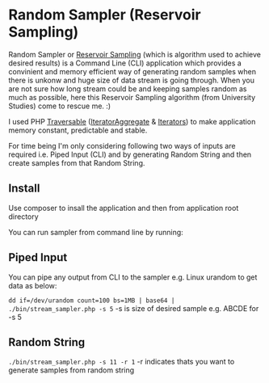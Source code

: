 # Random Sampler (Reservoir Sampling)

Random Sampler or [Reservoir Sampling](https://en.wikipedia.org/wiki/Reservoir_sampling) (which is algorithm used to achieve desired results) is a Command Line (CLI) application which provides a convinient and memory efficient way of generating random samples when there is unkonw and huge size of data stream is going through. When you are not sure how long stream could be and keeping samples random as much as possible, here this Reservoir Sampling algorithm (from University Studies) come to rescue me. :)

I used PHP [Traversable](http://php.net/manual/en/class.traversable.php) ([IteratorAggregate](http://php.net/manual/en/class.iteratoraggregate.php) & [Iterators](http://php.net/manual/en/class.iterator.php)) to make application memory constant, predictable and stable. 

For time being I'm only considering following two ways of inputs are required i.e. Piped Input (CLI) and by generating Random String and then create samples from that Random String.

## Install

Use composer to insall the application and then from application root directory

You can run sampler from command line by running:

## Piped Input

You can pipe any output from CLI to the sampler e.g. Linux urandom to get data as below: 

```dd if=/dev/urandom count=100 bs=1MB | base64 | ./bin/stream_sampler.php -s 5```
-s is size of desired sample e.g. ABCDE for -s 5

## Random String

```./bin/stream_sampler.php -s 11 -r 1```
-r indicates thats you want to generate samples from random string
